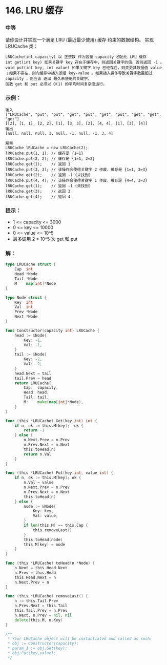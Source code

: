 # 146. LRU 缓存

### 中等

请你设计并实现一个满足  LRU (最近最少使用) 缓存 约束的数据结构。
实现 LRUCache 类：

    LRUCache(int capacity) 以 正整数 作为容量 capacity 初始化 LRU 缓存
    int get(int key) 如果关键字 key 存在于缓存中，则返回关键字的值，否则返回 -1 。
    void put(int key, int value) 如果关键字 key 已经存在，则变更其数据值 value ；如果不存在，则向缓存中插入该组 key-value 。如果插入操作导致关键字数量超过 capacity ，则应该 逐出 最久未使用的关键字。
    函数 get 和 put 必须以 O(1) 的平均时间复杂度运行。

### 示例：

    输入
    ["LRUCache", "put", "put", "get", "put", "get", "put", "get", "get", "get"]
    [[2], [1, 1], [2, 2], [1], [3, 3], [2], [4, 4], [1], [3], [4]]
    输出
    [null, null, null, 1, null, -1, null, -1, 3, 4]

    解释
    LRUCache lRUCache = new LRUCache(2);
    lRUCache.put(1, 1); // 缓存是 {1=1}
    lRUCache.put(2, 2); // 缓存是 {1=1, 2=2}
    lRUCache.get(1);    // 返回 1
    lRUCache.put(3, 3); // 该操作会使得关键字 2 作废，缓存是 {1=1, 3=3}
    lRUCache.get(2);    // 返回 -1 (未找到)
    lRUCache.put(4, 4); // 该操作会使得关键字 1 作废，缓存是 {4=4, 3=3}
    lRUCache.get(1);    // 返回 -1 (未找到)
    lRUCache.get(3);    // 返回 3
    lRUCache.get(4);    // 返回 4

### 提示：
- 1 <= capacity <= 3000
- 0 <= key <= 10000
- 0 <= value <= 10^5
- 最多调用 2 * 10^5 次 get 和 put

### 解：

```go
type LRUCache struct {
	Cap  int
	Head *Node
	Tail *Node
	M    map[int]*Node
}

type Node struct {
	Key  int
	Val  int
	Prev *Node
	Next *Node
}

func Constructor(capacity int) LRUCache {
	head := &Node{
		Key: -1,
		Val: -1,
	}
	tail := &Node{
		Key: -2,
		Val: -2,
	}
	head.Next = tail
	tail.Prev = head
	return LRUCache{
		Cap:  capacity,
		Head: head,
		Tail: tail,
		M:    make(map[int]*Node),
	}
}

func (this *LRUCache) Get(key int) int {
	if n, ok := this.M[key]; !ok {
		return -1
	} else {
		n.Next.Prev = n.Prev
		n.Prev.Next = n.Next
		this.toHead(n)
		return n.Val
	}
}

func (this *LRUCache) Put(key int, value int) {
	if n, ok := this.M[key]; ok {
		n.Val = value
		n.Next.Prev = n.Prev
		n.Prev.Next = n.Next
		this.toHead(n)
	} else {
		node := &Node{
			Key: key,
			Val: value,
		}
		if len(this.M) == this.Cap {
			this.removeLast()
		}
		this.toHead(node)
		this.M[key] = node
	}
}

func (this *LRUCache) toHead(n *Node) {
	n.Next = this.Head.Next
	n.Prev = this.Head
	this.Head.Next = n
	n.Next.Prev = n
}

func (this *LRUCache) removeLast() {
	n := this.Tail.Prev
	n.Prev.Next = this.Tail
	this.Tail.Prev = n.Prev
	n.Next, n.Prev = nil, nil
	delete(this.M, n.Key)
}

/**
 * Your LRUCache object will be instantiated and called as such:
 * obj := Constructor(capacity);
 * param_1 := obj.Get(key);
 * obj.Put(key,value);
 */
```